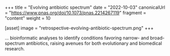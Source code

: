 +++
title = "Evolving antibiotic spectrum"
date = "2022-10-03"
canonicalUrl = "https://www.pnas.org/doi/10.1073/pnas.2214267119"
fragment = "content"
weight = 10

[asset]
    image = "retrospective-evolving-antibiotic-spectrum.png"
+++

... bioinformatic analyses to identify conditions favoring narrow- and 
broad-spectrum antibiotics, raising avenues for both evolutionary and 
biomedical research.
